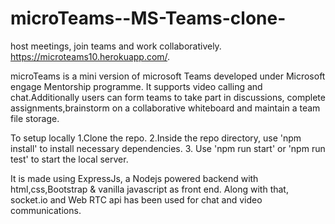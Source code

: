 # microTeams--MS-Teams-clone-
host meetings, join teams and work collaboratively.  https://microteams10.herokuapp.com/.

microTeams is a mini version of microsoft Teams developed under Microsoft engage Mentorship programme.
It supports video calling and chat.Additionally users can form teams to take part in discussions,
complete assignments,brainstorm on a collaborative whiteboard and maintain a team file storage. 



To setup locally
  1.Clone the repo.
  2.Inside the repo directory, use 'npm install' to install necessary dependencies.
  3. Use 'npm run start' or 'npm run test' to start the local server.


It is made using ExpressJs, a Nodejs powered backend with html,css,Bootstrap & vanilla javascript as front end. Along with that, socket.io and Web RTC api has been used for chat and video communications.
